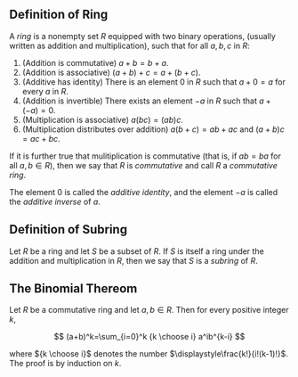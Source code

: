 ## Definition of Ring

A *ring* is a nonempty set $R$ equipped with two binary operations, (usually written as addition and multiplication), such that for all $a,b,c$ in $R$:
1. (Addition is commutative) $a+b=b+a$.
2. (Addition is associative) $(a+b)+c=a+(b+c)$.
3. (Additive has identity) There is an element $0$ in $R$ such that $a+0=a$ for every $a$ in $R$.
4. (Addition is invertible) There exists an element $-a$ in $R$ such that $a+(-a)=0$. 
5. (Multiplication is associative) $a(bc)=(ab)c$. 
6. (Multiplication distributes over addition) $a(b+c)=ab+ac$ and $(a+b)c=ac+bc$.

If it is further true that mulitiplication is commutative (that is, if $ab=ba$ for all $a,b\in R$), then we say that $R$ is *commutative* and call $R$ a *commutative ring*.

The element $0$ is called the *additive identity*, and the element $-a$ is called the *additive inverse* of $a$. 

## Definition of Subring
Let $R$ be a ring and let $S$ be a subset of $R$. If $S$ is itself a ring under the addition and multiplication in $R$, then we say that $S$ is a *subring* of $R$. 

## The Binomial Thereom

Let $R$ be a commutative ring and let $a,b\in R$. Then for every positive integer $k$,

$$
(a+b)^k=\sum_{i=0}^k {k \choose i} a^ib^{k-i}
$$

where ${k \choose i}$ denotes the number $\displaystyle\frac{k!}{i!(k-1)!}$. The proof is by induction on $k$.
